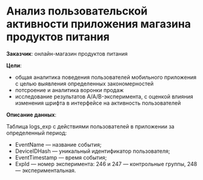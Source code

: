 # Анализ пользовательской активности приложения магазина продуктов питания

**Заказчик**: онлайн-магазин продуктов питания

**Цели**:

- общая аналитика поведения пользователей мобильного приложения с целью выявления определенных закономерностей 
- потсроение и аналитика воронки продаж
- исследование результатов A/A/B-эксперимента, с оценкой влияния изменения шрифта в интерфейсе на активность пользователей

**Описание данных**: 

Таблица logs_exp с действиями пользователей в приложении за определенный период:

- EventName — название события;
- DeviceIDHash — уникальный идентификатор пользователя;
- EventTimestamp — время события;
- ExpId — номер эксперимента: 246 и 247 — контрольные группы, 248 — экспериментальная.
